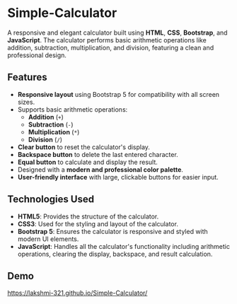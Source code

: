 # Simple-Calculator

A responsive and elegant calculator built using **HTML**, **CSS**, **Bootstrap**, and **JavaScript**. The calculator performs basic arithmetic operations like addition, subtraction, multiplication, and division, featuring a clean and professional design.

## Features

- **Responsive layout** using Bootstrap 5 for compatibility with all screen sizes.
- Supports basic arithmetic operations:
  - **Addition** (`+`)
  - **Subtraction** (`-`)
  - **Multiplication** (`*`)
  - **Division** (`/`)
- **Clear button** to reset the calculator's display.
- **Backspace button** to delete the last entered character.
- **Equal button** to calculate and display the result.
- Designed with a **modern and professional color palette**.
- **User-friendly interface** with large, clickable buttons for easier input.

## Technologies Used

- **HTML5**: Provides the structure of the calculator.
- **CSS3**: Used for the styling and layout of the calculator.
- **Bootstrap 5**: Ensures the calculator is responsive and styled with modern UI elements.
- **JavaScript**: Handles all the calculator's functionality including arithmetic operations, clearing the display, backspace, and result calculation.

## Demo 
https://lakshmi-321.github.io/Simple-Calculator/
